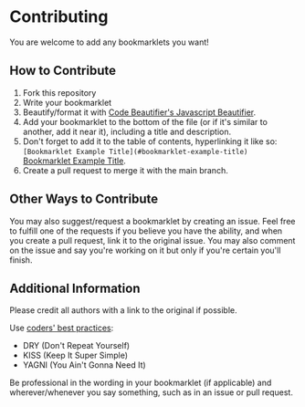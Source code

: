 # Contributing
You are welcome to add any bookmarklets you want!
## How to Contribute
1. Fork this repository
2. Write your bookmarklet
3. Beautify/format it with [Code Beautifier's Javascript Beautifier](https://codebeautify.org/jsviewer).
4. Add your bookmarklet to the bottom of the file (or if it's similar to another, add it near it), including a title and description.
5. Don't forget to add it to the table of contents, hyperlinking it like so: `[Bookmarklet Example Title](#bookmarklet-example-title)` [Bookmarklet Example Title](#bookmarklet-example-title).
6. Create a pull request to merge it with the main branch.
## Other Ways to Contribute
You may also suggest/request a bookmarklet by creating an issue. Feel free to fulfill one of the requests if you believe you have the ability, and when you create a pull request, link it to the original issue. You may also comment on the issue and say you're working on it but only if you're certain you'll finish.
## Additional Information
Please credit all authors with a link to the original if possible.

Use [coders' best practices](https://www.linkedin.com/pulse/best-practices-writing-javascript-code-dry-kiss-yagni-emmanuel):
- DRY (Don't Repeat Yourself)
- KISS (Keep It Super Simple)
- YAGNI (You Ain't Gonna Need It)

Be professional in the wording in your bookmarklet (if applicable) and wherever/whenever you say something, such as in an issue or pull request.

